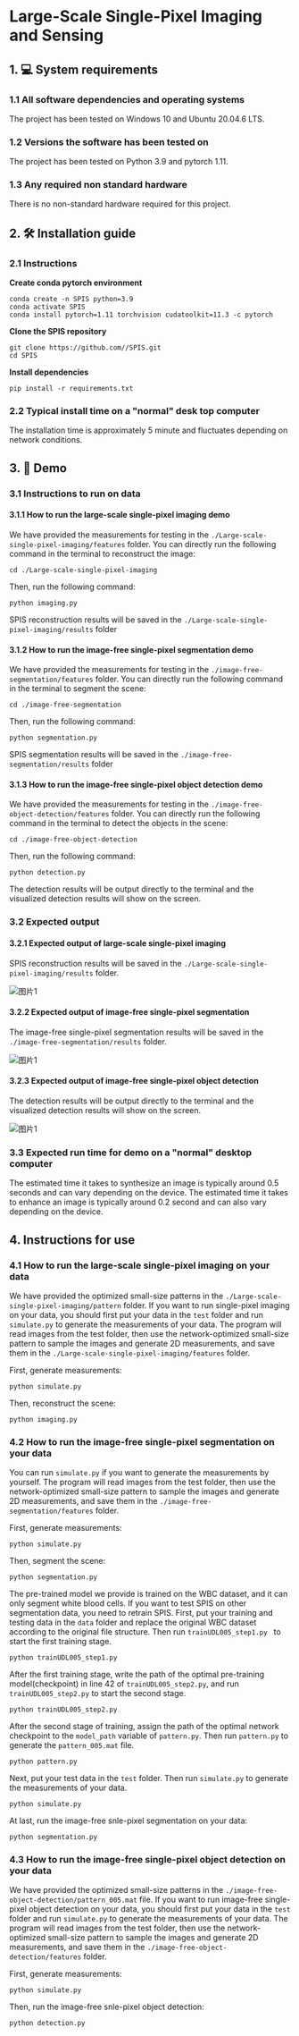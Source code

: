 # Large-Scale Single-Pixel Imaging and Sensing



## 1. 💻 System requirements
### 1.1 All software dependencies and operating systems
The project has been tested on Windows 10 and Ubuntu 20.04.6 LTS.
### 1.2 Versions the software has been tested on
The project has been tested on Python 3.9 and pytorch 1.11.
### 1.3 Any required non standard hardware
There is no non-standard hardware required for this project. 



## 2. 🛠️ Installation guide
### 2.1 Instructions

**Create conda pytorch environment**
```
conda create -n SPIS python=3.9
conda activate SPIS
conda install pytorch=1.11 torchvision cudatoolkit=11.3 -c pytorch
```

**Clone the SPIS repository**
```
git clone https://github.com//SPIS.git
cd SPIS
```

**Install dependencies**
```
pip install -r requirements.txt
```
    
### 2.2 Typical install time on a "normal" desk top computer 
The installation time is approximately 5 minute and fluctuates depending on network conditions.

## 3. 🎥 Demo
### 3.1 Instructions to run on data
#### 3.1.1 How to run the large-scale single-pixel imaging demo
We have provided the measurements for testing in the  `./Large-scale-single-pixel-imaging/features` folder. You can directly run the following command in the terminal to reconstruct the image:
```
cd ./Large-scale-single-pixel-imaging
```
Then, run the following command:

```
python imaging.py
```
SPIS reconstruction results will be saved in the `./Large-scale-single-pixel-imaging/results` folder



#### 3.1.2 How to run the image-free single-pixel segmentation demo
We have provided the measurements for testing in the  `./image-free-segmentation/features` folder. You can directly run the following command in the terminal to segment the scene:
```
cd ./image-free-segmentation
```
Then, run the following command:

```
python segmentation.py
```
SPIS segmentation results will be saved in the `./image-free-segmentation/results` folder


#### 3.1.3 How to run the image-free single-pixel object detection demo
We have provided the measurements for testing in the  `./image-free-object-detection/features` folder. You can directly run the following command in the terminal to detect the objects in the scene:
```
cd ./image-free-object-detection
```
Then, run the following command:

```
python detection.py
```
The detection results will be output directly to the terminal and the visualized detection results will show on the screen.


### 3.2 Expected output

#### 3.2.1 Expected output of large-scale single-pixel imaging
SPIS reconstruction results will be saved in the `./Large-scale-single-pixel-imaging/results` folder.

![图片1](./images/1.png)

#### 3.2.2 Expected output of image-free single-pixel segmentation
The image-free single-pixel segmentation results will be saved in the `./image-free-segmentation/results` folder.

![图片1](./images/2.png)


#### 3.2.3 Expected output of image-free single-pixel object detection
The detection results will be output directly to the terminal and the visualized detection results will show on the screen.

![图片1](./images/3.png)


### 3.3 Expected run time for demo on a "normal" desktop computer
The estimated time it takes to synthesize an image is typically around 0.5 seconds and can vary depending on the device. The estimated time it takes to enhance an image is typically around 0.2 second and can also vary depending on the device.

## 4. Instructions for use
### 4.1 How to run the large-scale single-pixel imaging on your data
We have provided the optimized small-size patterns in the  `./Large-scale-single-pixel-imaging/pattern` folder. If you want to run single-pixel imaging on your data, you should first put your data in the `test` folder and run `simulate.py` to generate the measurements of your data. The program will read images from the test folder, then use the network-optimized small-size pattern to sample the images and generate 2D measurements, and save them in the `./Large-scale-single-pixel-imaging/features` folder.

First, generate measurements:
```
python simulate.py
```
Then, reconstruct the scene:
```
python imaging.py
```

### 4.2 How to run the image-free single-pixel segmentation on your data
You can run `simulate.py`  if you want to generate the measurements by yourself. The program will read images from the test folder, then use the network-optimized small-size pattern to sample the images and generate 2D measurements, and save them in the `./image-free-segmentation/features` folder.

First, generate measurements:
```
python simulate.py
```
Then, segment the scene:
```
python segmentation.py
```
The pre-trained model we provide is trained on the WBC dataset, and it can only segment white blood cells. If you want to test SPIS on other segmentation data, you need to retrain SPIS. First, put your training and testing data in the `data` folder and replace the original WBC dataset according to the original file structure. Then run  `trainUDL005_step1.py ` to start the first training stage.

```
python trainUDL005_step1.py
```
After the first training stage, write the path of the optimal pre-training model(checkpoint) in line 42 of `trainUDL005_step2.py`, and run `trainUDL005_step2.py` to start the second stage.

```
python trainUDL005_step2.py
```
After the second stage of training, assign the path of the optimal network checkpoint to the `model_path` variable of `pattern.py`. Then run `pattern.py` to generate the `pattern_005.mat` file.
```
python pattern.py
```
Next, put your test data in the `test` folder. Then run `simulate.py` to generate the measurements of your data.
```
python simulate.py
```
At last, run the image-free snle-pixel segmentation on your data:
```
python segmentation.py
```

### 4.3 How to run the image-free single-pixel object detection on your data
We have provided the optimized small-size patterns in the  `./image-free-object-detection/pattern_005.mat` file. If you want to run image-free single-pixel object detection on your data, you should first put your data in the `test` folder and run `simulate.py` to generate the measurements of your data. The program will read images from the test folder, then use the network-optimized small-size pattern to sample the images and generate 2D measurements, and save them in the `./image-free-object-detection/features` folder.

First, generate measurements:
```
python simulate.py
```
Then, run the image-free snle-pixel object detection:
```
python detection.py
```
